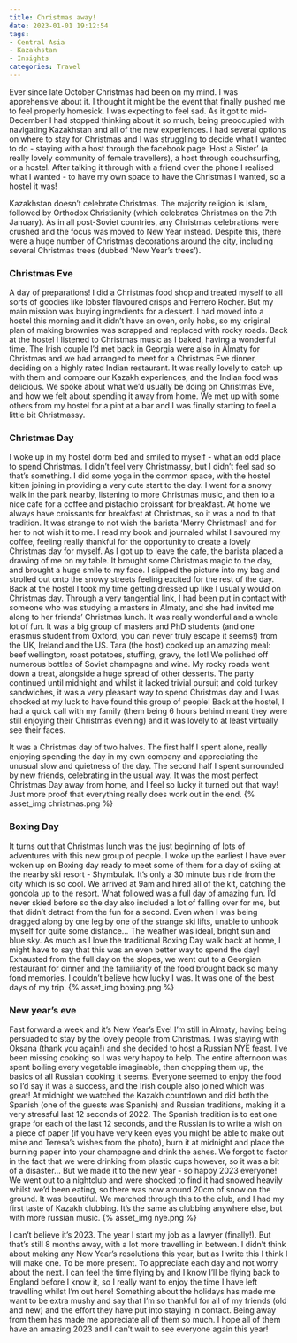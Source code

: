 ```yaml
---
title: Christmas away!
date: 2023-01-01 19:12:54
tags:
- Central Asia
- Kazakhstan
- Insights
categories: Travel
---
```

Ever since late October Christmas had been on my mind. I was apprehensive about it. I thought it might be the event that finally pushed me to feel properly homesick. I was expecting to feel sad. As it got to mid-December I had stopped thinking about it so much, being preoccupied with navigating Kazakhstan and all of the new experiences. I had several options on where to stay for Christmas and I was struggling to decide what I wanted to do - staying with a host through the facebook page ‘Host a Sister’ (a really lovely community of female travellers), a host through couchsurfing, or a hostel. After talking it through with a friend over the phone I realised what I wanted - to have my own space to have the Christmas I wanted, so a hostel it was!

Kazakhstan doesn’t celebrate Christmas. The majority religion is Islam, followed by Orthodox Christianity (which celebrates Christmas on the 7th January). As in all post-Soviet countries, any Christmas celebrations were crushed and the focus was moved to New Year instead. Despite this, there were a huge number of Christmas decorations around the city, including several Christmas trees (dubbed ‘New Year’s trees’).

### Christmas Eve
A day of preparations! I did a Christmas food shop and treated myself to all sorts of goodies like lobster flavoured crisps and Ferrero Rocher. But my main mission was buying ingredients for a dessert. I had moved into a hostel this morning and it didn’t have an oven, only hobs, so my original plan of making brownies was scrapped and replaced with rocky roads. Back at the hostel I listened to Christmas music as I baked, having a wonderful time. The Irish couple I’d met back in Georgia were also in Almaty for Christmas and we had arranged to meet for a Christmas Eve dinner, deciding on a highly rated Indian restaurant. It was really lovely to catch up with them and compare our Kazakh experiences, and the Indian food was delicious. We spoke about what we’d usually be doing on Christmas Eve, and how we felt about spending it away from home. We met up with some others from my hostel for a pint at a bar and I was finally starting to feel a little bit Christmassy.

### Christmas Day
I woke up in my hostel dorm bed and smiled to myself - what an odd place to spend Christmas. I didn’t feel very Christmassy, but I didn’t feel sad so that’s something. I did some yoga in the common space, with the hostel kitten joining in providing a very cute start to the day. I went for a snowy walk in the park nearby, listening to more Christmas music, and then to a nice cafe for a coffee and pistachio croissant for breakfast. At home we always have croissants for breakfast at Christmas, so it was a nod to that tradition. It was strange to not wish the barista ‘Merry Christmas!’ and for her to not wish it to me. I read my book and journaled whilst I savoured my coffee, feeling really thankful for the opportunity to create a lovely Christmas day for myself. As I got up to leave the cafe, the barista placed a drawing of me on my table. It brought some Christmas magic to the day, and brought a huge smile to my face. I slipped the picture into my bag and strolled out onto the snowy streets feeling excited for the rest of the day. Back at the hostel I took my time getting dressed up like I usually would on Christmas day. Through a very tangential link, I had been put in contact with someone who was studying a masters in Almaty, and she had invited me along to her friends’ Christmas lunch. It was really wonderful and a whole lot of fun. It was a big group of masters and PhD students (and one erasmus student from Oxford, you can never truly escape it seems!) from the UK, Ireland and the US. Tara (the host) cooked up an amazing meal: beef wellington, roast potatoes, stuffing, gravy, the lot! We polished off numerous bottles of Soviet champagne and wine. My rocky roads went down a treat, alongside a huge spread of other desserts. The party continued until midnight and whilst it lacked trivial pursuit and cold turkey sandwiches, it was a very pleasant way to spend Christmas day and I was shocked at my luck to have found this group of people! Back at the hostel, I had a quick call with my family (them being 6 hours behind meant they were still enjoying their Christmas evening) and it was lovely to at least virtually see their faces.

It was a Christmas day of two halves. The first half I spent alone, really enjoying spending the day in my own company and appreciating the unusual slow and quietness of the day. The second half I spent surrounded by new friends, celebrating in the usual way. It was the most perfect Christmas Day away from home, and I feel so lucky it turned out that way! Just more proof that everything really does work out in the end.
{% asset_img christmas.png %}

### Boxing Day
It turns out that Christmas lunch was the just beginning of lots of adventures with this new group of people. I woke up the earliest I have ever woken up on Boxing day ready to meet some of them for a day of skiing at the nearby ski resort - Shymbulak. It’s only a 30 minute bus ride from the city which is so cool. We arrived at 9am and hired all of the kit, catching the gondola up to the resort. What followed was a full day of amazing fun. I’d never skied before so the day also included a lot of falling over for me, but that didn’t detract from the fun for a second. Even when I was being dragged along by one leg by one of the strange ski lifts, unable to unhook myself for quite some distance… The weather was ideal, bright sun and blue sky. As much as I love the traditional Boxing Day walk back at home, I might have to say that this was an even better way to spend the day! Exhausted from the full day on the slopes, we went out to a Georgian restaurant for dinner and the familiarity of the food brought back so many fond memories. I couldn’t believe how lucky I was. It was one of the best days of my trip.
{% asset_img boxing.png %}

### New year’s eve
Fast forward a week and it’s New Year’s Eve! I’m still in Almaty, having being persuaded to stay by the lovely people from Christmas. I was staying with Oksana (thank you again!) and she decided to host a Russian NYE feast. I’ve been missing cooking so I was very happy to help. The entire afternoon was spent boiling every vegetable imaginable, then chopping them up, the basics of all Russian cooking it seems. Everyone seemed to enjoy the food so I’d say it was a success, and the Irish couple also joined which was great! At midnight we watched the Kazakh countdown and did both the Spanish (one of the guests was Spanish) and Russian traditions, making it a very stressful last 12 seconds of 2022. The Spanish tradition is to eat one grape for each of the last 12 seconds, and the Russian is to write a wish on a piece of paper (if you have very keen eyes you might be able to make out mine and Teresa’s wishes from the photo), burn it at midnight and place the burning paper into your champagne and drink the ashes. We forgot to factor in the fact that we were drinking from plastic cups however, so it was a bit of a disaster… But we made it to the new year - so happy 2023 everyone! We went out to a nightclub and were shocked to find it had snowed heavily whilst we’d been eating, so there was now around 20cm of snow on the ground. It was beautiful. We marched through this to the club, and I had my first taste of Kazakh clubbing. It’s the same as clubbing anywhere else, but with more russian music.
{% asset_img nye.png %}

I can’t believe it’s 2023. The year I start my job as a lawyer (finally!). But that’s still 8 months away, with a lot more travelling in between. I didn’t think about making any New Year’s resolutions this year, but as I write this I think I will make one. To be more present. To appreciate each day and not worry about the next. I can feel the time flying by and I know I’ll be flying back to England before I know it, so I really want to enjoy the time I have left travelling whilst I’m out here! Something about the holidays has made me want to be extra mushy and say that I’m so thankful for all of my friends (old and new) and the effort they have put into staying in contact. Being away from them has made me appreciate all of them so much. I hope all of them have an amazing 2023 and I can’t wait to see everyone again this year!